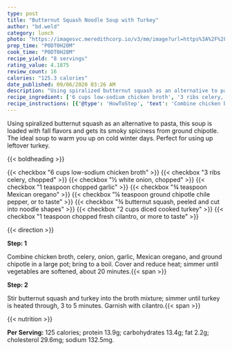 ```yaml
---
type: post
title: "Butternut Squash Noodle Soup with Turkey"
author: "bd.weld"
category: lunch
photo: "https://imagesvc.meredithcorp.io/v3/mm/image?url=https%3A%2F%2Fimages.media-allrecipes.com%2Fuserphotos%2F4586225.jpg"
prep_time: "P0DT0H20M"
cook_time: "P0DT0H28M"
recipe_yield: "8 servings"
rating_value: 4.1875
review_count: 16
calories: "125.3 calories"
date_published: 09/06/2020 03:26 AM
description: "Using spiralized butternut squash as an alternative to pasta, this soup is loaded with fall flavors and gets its smoky spiciness from ground chipotle. The ideal soup to warm you up on cold winter days. Perfect for using up leftover turkey."
recipe_ingredient: ['6 cups low-sodium chicken broth', '3 ribs celery, chopped', '½ white onion, chopped', '1 teaspoon chopped garlic', '¾ teaspoon Mexican oregano', '¼ teaspoon ground chipotle chile pepper, or to taste', '¾ butternut squash, peeled and cut into noodle shapes', '2 cups diced cooked turkey', '1 teaspoon chopped fresh cilantro, or more to taste']
recipe_instructions: [{'@type': 'HowToStep', 'text': 'Combine chicken broth, celery, onion, garlic, Mexican oregano, and ground chipotle in a large pot; bring to a boil. Cover and reduce heat; simmer until vegetables are softened, about 20 minutes.\n'}, {'@type': 'HowToStep', 'text': 'Stir butternut squash and turkey into the broth mixture; simmer until turkey is heated through, 3 to 5 minutes. Garnish with cilantro.\n'}]
---
```


Using spiralized butternut squash as an alternative to pasta, this soup is loaded with fall flavors and gets its smoky spiciness from ground chipotle. The ideal soup to warm you up on cold winter days. Perfect for using up leftover turkey. 

{{< boldheading >}}

{{< checkbox "6 cups low-sodium chicken broth" >}}
{{< checkbox "3 ribs celery, chopped" >}}
{{< checkbox "½  white onion, chopped" >}}
{{< checkbox "1 teaspoon chopped garlic" >}}
{{< checkbox "¾ teaspoon Mexican oregano" >}}
{{< checkbox "¼ teaspoon ground chipotle chile pepper, or to taste" >}}
{{< checkbox "¾  butternut squash, peeled and cut into noodle shapes" >}}
{{< checkbox "2 cups diced cooked turkey" >}}
{{< checkbox "1 teaspoon chopped fresh cilantro, or more to taste" >}}


{{< direction >}}

**Step: 1**

Combine chicken broth, celery, onion, garlic, Mexican oregano, and ground chipotle in a large pot; bring to a boil. Cover and reduce heat; simmer until vegetables are softened, about 20 minutes.{{< span >}}

**Step: 2**

Stir butternut squash and turkey into the broth mixture; simmer until turkey is heated through, 3 to 5 minutes. Garnish with cilantro.{{< span >}}

{{< nutrition >}}

**Per Serving:** 125 calories; protein 13.9g; carbohydrates 13.4g; fat 2.2g; cholesterol 29.6mg; sodium 132.5mg.